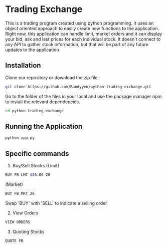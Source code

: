 # Trading Exchange

This is a trading program created using python programming. It uses an object oriented approach to easily create new functions to the application. 
Right now, this application can handle limit, market orders and it can display your bid, ask and last prices for each individual stock. 
It doesn't connect to any API to gather stock information, but that will be part of any future updates to the application


## Installation

Clone our repository or download the zip file.

```bash
git clone https://github.com/Randyyeo/python-trading-exchange.git
```

Go to the folder of the files in your local and use the package manager npm to install the relevant dependencies.

```bash
cd python-trading-exchange
```

## Running the Application 

```bash
python app.py
```

## Specific commands

1. Buy/Sell Stocks
(Limit)
```bash
BUY FB LMT $20.00 20
```
(Market)
```bash
BUY FB MKT 20
```
Swap 'BUY' with 'SELL' to indicate a selling order

2. View Orders
```bash
VIEW ORDERS
```

3. Quoting Stocks
```bash
QUOTE FB
```

